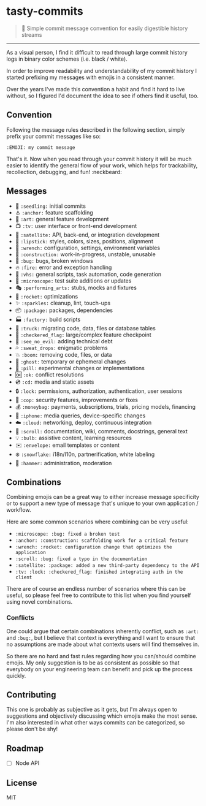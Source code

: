 # tasty-commits

> :lollipop: Simple commit message convention for easily digestible history streams

---

As a visual person, I find it difficult to read through large commit history logs in binary color schemes (i.e. black / white).

In order to improve readability and understandability of my commit history I started prefixing my messages with emojis 
in a consistent manner.

Over the years I've made this convention a habit and find it hard to live without, so I figured I'd document the idea to see if others find it useful, too.

## Convention

Following the message rules described in the following section, simply prefix your commit messages like so:

`:EMOJI: my commit message`

That's it. Now when you read through your commit history it will be much easier to identify the general flow of your work, which
helps for trackability, recollection, debugging, and fun! :neckbeard:

## Messages

- :seedling: `:seedling:` initial commits
- :anchor: `:anchor:` feature scaffolding
- :art: `:art:` general feature development
- :tv: `:tv:` user interface or front-end development
- :satellite: `:satellite:` API, back-end, or integration development
- :lipstick: `:lipstick:` styles, colors, sizes, positions, alignment
- :wrench: `:wrench:` configuration, settings, environment variables
- :construction: `:construction:` work-in-progress, unstable, unusable
- :bug: `:bug:` bugs, broken windows
- :fire: `:fire:` error and exception handling
- :vhs: `:vhs:` general scripts, task automation, code generation
- :microscope: `:microscope:` test suite additions or updates
- :performing_arts: `:performing_arts:` stubs, mocks and fixtures
- :rocket: `:rocket:` optimizations
- :sparkles: `:sparkles:` cleanup, lint, touch-ups
- :package: `:package:` packages, dependencies
- :factory: `:factory:` build scripts
- :truck: `:truck:` migrating code, data, files or database tables
- :checkered_flag: `:checkered_flag:` large/complex feature checkpoint
- :see_no_evil: `:see_no_evil:` adding technical debt
- :sweat_drops: `:sweat_drops:` enigmatic problems
- :boom: `:boom:` removing code, files, or data
- :ghost: `:ghost:` temporary or ephemeral changes
- :pill: `:pill:` experimental changes or implementations
- :ok: `:ok:` conflict resolutions
- :cd: `:cd:` media and static assets
- :lock: `:lock:` permissions, authorization, authentication, user sessions
- :cop: `:cop:` security features, improvements or fixes
- :moneybag: `:moneybag:` payments, subscriptions, trials, pricing models, financing
- :iphone: `:iphone:` media queries, device-specific changes
- :cloud: `:cloud:` networking, deploy, continuous integration
- :scroll: `:scroll:` documentation, wiki, comments, docstrings, general text
- :bulb: `:bulb:` assistive content, learning resources
- :envelope: `:envelope:` email templates or content
- :snowflake: `:snowflake:` i18n/l10n, partnerification, white labeling
- :hammer: `:hammer:` administration, moderation

## Combinations

Combining emojis can be a great way to either increase message specificity or to support a new type of message that's unique to your own application / workflow.

Here are some common scenarios where combining can be very useful:

 - `:microscope: :bug: fixed a broken test`
 - `:anchor: :construction: scaffolding work for a critical feature`
 - `:wrench: :rocket: configuration change that optimizes the application`
 - `:scroll: :bug: fixed a typo in the documentation`
 - `:satellite: :package: added a new third-party dependency to the API`
 - `:tv: :lock: :checkered_flag: finished integrating auth in the client`
 
There are of course an endless number of scenarios where this can be useful, so please feel free to contribute to this list when you find yourself using novel combinations.

### Conflicts

One could argue that certain combinations inherently conflict, such as `:art:` and `:bug:`, but I believe that context is everything and I want to ensure that no assumptions are made about what contexts users will find themselves in. 

So there are no hard and fast rules regarding how you can/should combine emojis. My only suggestion is to be as consistent as possible so that everybody on your engineering team can benefit and pick up the process quickly.

## Contributing

This one is probably as subjective as it gets, but I'm always open to suggestions and objectively discussing which emojis make the most sense.
I'm also interested in what other ways commits can be categorized, so please don't be shy!

## Roadmap

- [ ] Node API

## License

MIT
